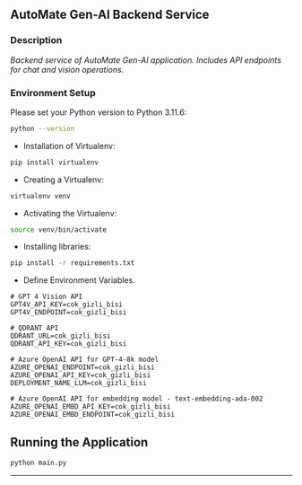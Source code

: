 
## AutoMate Gen-AI Backend Service

### Description
_Backend service of AutoMate Gen-AI application. Includes API endpoints for chat and vision operations._

### Environment Setup

Please set your Python version to Python 3.11.6:

```bash
python --version
```

- Installation of Virtualenv:

```bash
pip install virtualenv
```
- Creating a Virtualenv:

```bash
virtualenv venv
```
- Activating the Virtualenv:
```bash
source venv/bin/activate
```
- Installing libraries:
```bash
pip install -r requirements.txt
```
- Define Environment Variables.

```
# GPT 4 Vision API
GPT4V_API_KEY=cok_gizli_bisi
GPT4V_ENDPOINT=cok_gizli_bisi

# QDRANT API
QDRANT_URL=cok_gizli_bisi
QDRANT_API_KEY=cok_gizli_bisi

# Azure OpenAI API for GPT-4-8k model
AZURE_OPENAI_ENDPOINT=cok_gizli_bisi
AZURE_OPENAI_API_KEY=cok_gizli_bisi
DEPLOYMENT_NAME_LLM=cok_gizli_bisi

# Azure OpenAI API for embedding model - text-embedding-ada-002
AZURE_OPENAI_EMBD_API_KEY=cok_gizli_bisi
AZURE_OPENAI_EMBD_ENDPOINT=cok_gizli_bisi
```

## Running the Application

```python
python main.py
```

--- 

